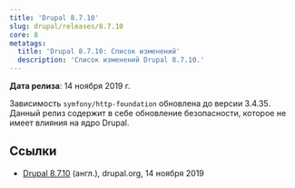 ```yaml
---
title: 'Drupal 8.7.10'
slug: drupal/releases/8.7.10
core: 8
metatags:
  title: 'Drupal 8.7.10: Список изменений'
  description: 'Список изменений Drupal 8.7.10.'
---
```


**Дата релиза**: 14 ноября 2019 г.

Зависимость `symfony/http-foundation` обновлена до версии 3.4.35. Данный релиз содержит в себе обновление безопасности, которое не имеет влияния на ядро Drupal.

## Ссылки

- [Drupal 8.7.10](https://www.drupal.org/project/drupal/releases/8.7.10) (англ.), drupal.org, 14 ноября 2019
